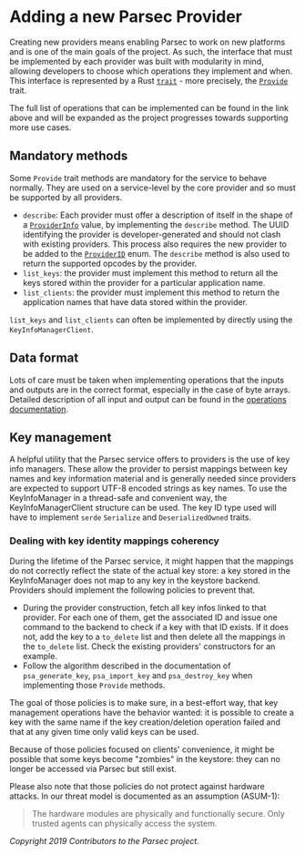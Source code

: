 # Adding a new Parsec Provider

Creating new providers means enabling Parsec to work on new platforms and is one of the main goals
of the project. As such, the interface that must be implemented by each provider was built with
modularity in mind, allowing developers to choose which operations they implement and when. This
interface is represented by a Rust [`trait`](https://doc.rust-lang.org/book/ch10-02-traits.html) -
more precisely, the
[`Provide`](https://docs.rs/parsec-service/latest/parsec_service/providers/trait.Provide.html)
trait.

The full list of operations that can be implemented can be found in the link above and will be
expanded as the project progresses towards supporting more use cases.

## Mandatory methods

Some `Provide` trait methods are mandatory for the service to behave normally. They are used on a
service-level by the core provider and so must be supported by all providers.

- `describe`: Each provider must offer a description of itself in the shape of a
   [`ProviderInfo`](https://docs.rs/parsec-interface/latest/parsec_interface/operations/list_providers/struct.ProviderInfo.html)
   value, by implementing the `describe` method. The UUID identifying the provider is
   developer-generated and should not clash with existing providers. This process also requires the
   new provider to be added to the
   [`ProviderID`](https://docs.rs/parsec-interface/0.25.0/parsec_interface/requests/enum.ProviderId.html)
   enum. The `describe` method is also used to return the supported opcodes by the provider.
- `list_keys`: the provider must implement this method to return all the keys stored within the
   provider for a particular application name.
- `list_clients`: the provider must implement this method to return the application names that have
   data stored within the provider.

`list_keys` and `list_clients` can often be implemented by directly using the
`KeyInfoManagerClient`.

## Data format

Lots of care must be taken when implementing operations that the inputs and outputs are in the
correct format, especially in the case of byte arrays. Detailed description of all input and output
can be found in the [operations documentation](../parsec_client/operations).

## Key management

A helpful utility that the Parsec service offers to providers is the use of key info managers. These
allow the provider to persist mappings between key names and key information material and is
generally needed since providers are expected to support UTF-8 encoded strings as key names. To use
the KeyInfoManager in a thread-safe and convenient way, the KeyInfoManagerClient structure can be
used. The key ID type used will have to implement `serde` `Serialize` and `DeserializedOwned`
traits.

### Dealing with key identity mappings coherency

During the lifetime of the Parsec service, it might happen that the mappings do not correctly
reflect the state of the actual key store: a key stored in the KeyInfoManager does not map to any
key in the keystore backend. Providers should implement the following policies to prevent that.

- During the provider construction, fetch all key infos linked to that provider. For each one of
   them, get the associated ID and issue one command to the backend to check if a key with that ID
   exists. If it does not, add the key to a `to_delete` list and then delete all the mappings in the
   `to_delete` list. Check the existing providers' constructors for an example.
- Follow the algorithm described in the documentation of `psa_generate_key`, `psa_import_key` and
   `psa_destroy_key` when implementing those `Provide` methods.

The goal of those policies is to make sure, in a best-effort way, that key management operations
have the behavior wanted: it is possible to create a key with the same name if the key
creation/deletion operation failed and that at any given time only valid keys can be used.

Because of those policies focused on clients' convenience, it might be possible that some keys
become "zombies" in the keystore: they can no longer be accessed via Parsec but still exist.

Please also note that those policies do not protect against hardware attacks. In our threat model is
documented as an assumption (ASUM-1):

> The hardware modules are physically and functionally secure. Only trusted agents can physically
> access the system.

*Copyright 2019 Contributors to the Parsec project.*
